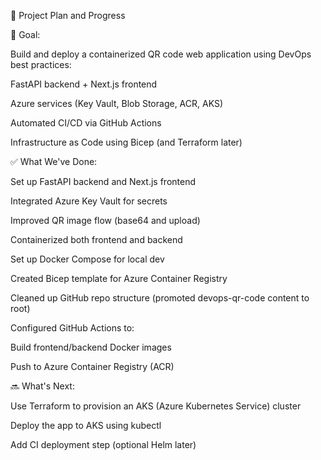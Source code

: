 🚀 Project Plan and Progress

📌 Goal:

Build and deploy a containerized QR code web application using DevOps best practices:

FastAPI backend + Next.js frontend

Azure services (Key Vault, Blob Storage, ACR, AKS)

Automated CI/CD via GitHub Actions

Infrastructure as Code using Bicep (and Terraform later)

✅ What We've Done:

Set up FastAPI backend and Next.js frontend

Integrated Azure Key Vault for secrets

Improved QR image flow (base64 and upload)

Containerized both frontend and backend

Set up Docker Compose for local dev

Created Bicep template for Azure Container Registry

Cleaned up GitHub repo structure (promoted devops-qr-code content to root)

Configured GitHub Actions to:

Build frontend/backend Docker images

Push to Azure Container Registry (ACR)

🔜 What's Next:

Use Terraform to provision an AKS (Azure Kubernetes Service) cluster

Deploy the app to AKS using kubectl

Add CI deployment step (optional Helm later)

